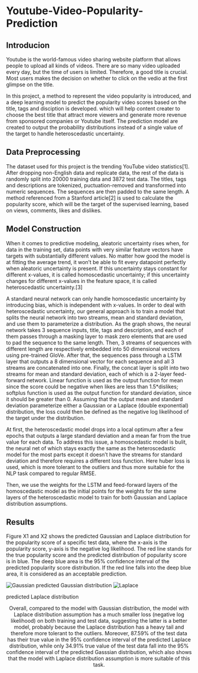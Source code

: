 # Youtube-Video-Popularity-Prediction

## Introducion
Youtube is the world-famous video sharing website platform that allows people to upload all kinds of videos. 
There are so many video uploaded every day, but the time of users is limited. Therefore, a good title is crucial. 
Most users makes the decision on whether to click on the vedio at the first glimpse on the title.

In this project, a method to represent the video popularity is introduced, and a deep learning model to predict the popularity video scores based on the title, tags and disciption is developed. which will help content creater to choose the best title that attract more viewers and generate more revenue from sponsored companies or Youtube itself.
The prediction model are created to output the probability distributions instead of a single value of the target to handle heteroscedastic uncertainty.

## Data Preprocessing
The dataset used for this project is the trending YouTube video statistics[1]. 
After dropping non-English data and replicate data, the rest of the data is randomly split into 20000 training data and 3872 test data. 
The titles, tags and descriptions are tokenized, puctuation-removed and transformed into numeric sequences. The sequences are then padded to the same length. 
A method referenced from a Stanford article[2] is used to calculate the popularity score, which will be the target of the supervised learning, based on views, comments, likes and dislikes. 

## Model Construction
When it comes to predictive modeling, aleatoric uncertainty rises when, for data in the training set, data points with very similar feature vectors have targets with substantially different values. 
No matter how good the model is at fitting the average trend, it won’t be able to fit every datapoint perfectly when aleatoric uncertainty is present. 
If this uncertainty stays constant for different x-values, it is called homoscedastic uncertainty; if this uncertainty changes for different x-values in the feature space, it is called heteroscedastic uncertainty.[3]

A standard neural network can only handle homoscedastic uncertainty by introducing bias, which is independent with x-values. 
In order to deal with heteroscedastic uncertainty, our general approach is to train a model that splits the neural network into two streams, mean and standard deviation, and use them to parameterize a distribution.
As the graph shows, the neural network takes 3 sequence inputs, title, tags and description, and each of them passes through a masking layer to mask zero elements that are used to pad the sequence to the same length. 
Then, 3 streams of sequences with different length are respectively embedded into 50 dimensional vectors using pre-trained GloVe. 
After that, the sequences pass through a LSTM layer that outputs a 8 dimensional vector for each sequence and all 3 streams are concatenated into one. 
Finally, the concat layer is split into two streams for mean and standard deviation, each of which is a 2-layer feed-forward network. 
Linear function is used as the output function for mean since the score could be negative when likes are less than 1.5*dislikes; softplus function is used as the output function for standard deviation, since it should be greater than 0. 
Assuming that the output mean and standard deviation parameterize either a Gaussian or a Laplace (double exponential) distribution, the loss could then be defined as the negative log likelihood of the target under the distribution.

At first, the heteroscedastic model drops into a local optimum after a few epochs that outputs a large standard deviation and a mean far from the true value for each data. 
To address this issue, a homoscedastic model is bulit, the neural net of which stays exactly the same as the heteroscedastic model for the most parts except it doesn’t have the streams for standard deviation and therefore requires a different loss function. 
Here huber loss is used, which is more tolerant to the outliers and thus more suitable for the NLP task compared to regular RMSE. 

Then, we use the weights for the LSTM and feed-forward layers of the homoscedastic model as the initial points for the weights for the same layers of the heteroscedastic model to train for both Gaussian and Laplace distribution assumptions. 

## Results
Figure X1 and X2 shows the predicted Gaussian and Laplace distribution for the popularity score of a specific test data, where the x-axis is the popularity score,  y-axis is the negative log likelihood. 
The red line stands for the true popularity score and the predicted distribution of popularity score is in blue. 
The deep blue area is the 95% confidence interval of the predicted popularity score distribution. 
If the red line falls into the deep blue area, it is considered as an acceptable prediction. 

![Gaussian](https://user-images.githubusercontent.com/54859964/122877427-96e74180-d304-11eb-9d4f-851867a0520d.png)
predicted Gaussian distribution
![Laplace](https://user-images.githubusercontent.com/54859964/122877432-98b10500-d304-11eb-9595-ede5896bbf6e.png)
</center>predicted Laplace distribution<center>

Overall, compared to the model with Gaussian distribution, the model with Laplace distribution assumption has a much smaller loss (negative log likelihood) on both training and test data, suggesting the latter is a better model, probably because the Laplace distribution has a heavy tail and therefore more tolerant to the outliers. 
Moreover, 87.59% of the test data has their true value in the 95% confidence interval of the predicted Laplace distribution, while only 34.91% true value of the test data fall into the 95% confidence interval of the predicted Gasssian distribution, which also shows that the model with Laplace distribution assumption is more suitable of this task. 
